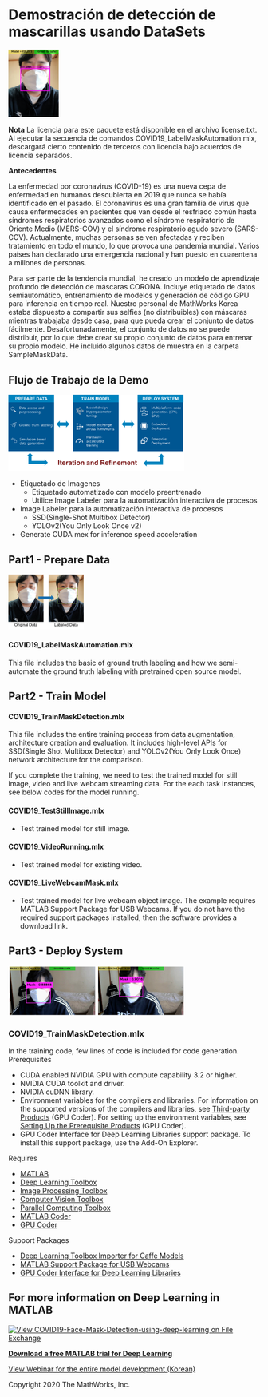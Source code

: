 Demostración de detección de mascarillas usando DataSets
=============
<img src="/images/image1.png" width="20%" height="20%" title="Resultado Final" alt="Resultado Final"></img><br/>

**Nota**
La licencia para este paquete está disponible en el archivo license.txt. Al ejecutar la secuencia de comandos COVID19_LabelMaskAutomation.mlx, descargará cierto contenido de terceros con licencia bajo acuerdos de licencia separados.

**Antecedentes**

La enfermedad por coronavirus (COVID-19) es una nueva cepa de enfermedad en humanos descubierta en 2019 que nunca se había identificado en el pasado.
El coronavirus es una gran familia de virus que causa enfermedades en pacientes que van desde el resfriado común hasta síndromes respiratorios avanzados como el síndrome respiratorio de Oriente Medio (MERS-COV) y el síndrome respiratorio agudo severo (SARS-COV).
Actualmente, muchas personas se ven afectadas y reciben tratamiento en todo el mundo, lo que provoca una pandemia mundial.
Varios países han declarado una emergencia nacional y han puesto en cuarentena a millones de personas.

Para ser parte de la tendencia mundial, he creado un modelo de aprendizaje profundo de detección de máscaras CORONA.
Incluye etiquetado de datos semiautomático, entrenamiento de modelos y generación de código GPU para inferencia en tiempo real.
Nuestro personal de MathWorks Korea estaba dispuesto a compartir sus selfies (no distribuibles) con máscaras mientras trabajaba desde casa, para que pueda crear el conjunto de datos fácilmente.
Desafortunadamente, el conjunto de datos no se puede distribuir, por lo que debe crear su propio conjunto de datos para entrenar su propio modelo. He incluido algunos datos de muestra en la carpeta SampleMaskData.

Flujo de Trabajo de la Demo
-------------   
<img src="/images/image2.png" width="70%" height="70%" title="Demo Workflow" alt="Demo Workflow"></img><br/>
* Etiquetado de Imagenes  
  * Etiquetado automatizado con modelo preentrenado
  * Utilice Image Labeler para la automatización interactiva de procesos
* Image Labeler para la automatización interactiva de procesos    
  * SSD(Single-Shot Multibox Detector)
  * YOLOv2(You Only Look Once v2)
*  Generate CUDA mex for inference speed acceleration   
 
Part1 - Prepare Data
-------------
<img src="/images/image3.png" width="30%" height="30%" title="Ground Truth Labeling" alt="Ground Truth Labeling"></img><br/>

#### COVID19_LabelMaskAutomation.mlx
This file includes the basic of ground truth labeling and how we semi-automate the ground truth labeling with pretrained open source model.

Part2 - Train Model
-------------
#### COVID19_TrainMaskDetection.mlx
This file includes the entire training process from data augmentation, architecture creation and evaluation.
It includes high-level APIs for SSD(Single Shot Multibox Detector) and YOLOv2(You Only Look Once) network architecture for the comparison.

If you complete the training, we need to test the trained model for still image, video and live webcam streaming data.
For the each task instances, see below codes for the model running.
#### COVID19_TestStillImage.mlx
- Test trained model for still image.
#### COVID19_VideoRunning.mlx
- Test trained model for existing video.
#### COVID19_LiveWebcamMask.mlx
- Test trained model for live webcam object image. The example requires MATLAB Support Package for USB Webcams. If you do not have the required support packages installed, then the software provides a download link.

Part3 - Deploy System
-------------
<img src="/images/image4.png" width="70%" height="70%" title="Inference Speed Comparision" alt="Inference Speed Comparision"></img><br/>

### COVID19_TrainMaskDetection.mlx
In the training code, few lines of code is included for code generation.
Prerequisites
- CUDA enabled NVIDIA GPU with compute capability 3.2 or higher.
- NVIDIA CUDA toolkit and driver.
- NVIDIA cuDNN library.
- Environment variables for the compilers and libraries. For information on the supported versions of the compilers and libraries, see [Third-party Products](https://www.mathworks.com/help/releases/R2020a/gpucoder/gs/install-prerequisites.html#mw_aa8b0a39-45ea-4295-b244-52d6e6907bff) (GPU Coder). For setting up the environment variables, see [Setting Up the Prerequisite Products](https://www.mathworks.com/help/releases/R2020a/gpucoder/gs/setting-up-the-toolchain.html) (GPU Coder).
- GPU Coder Interface for Deep Learning Libraries support package. To install this support package, use the Add-On Explorer.

Requires
- [MATLAB](https://www.mathworks.com/products/matlab.html)
- [Deep Learning Toolbox](https://www.mathworks.com/products/deep-learning.html)
- [Image Processing Toolbox](https://www.mathworks.com/products/image.html)
- [Computer Vision Toolbox](https://www.mathworks.com/products/computer-vision.html)
- [Parallel Computing Toolbox](https://www.mathworks.com/products/parallel-computing.html)
- [MATLAB Coder](https://www.mathworks.com/products/matlab-coder.html)
- [GPU Coder](https://www.mathworks.com/products/gpu-coder.html)

Support Packages
- [Deep Learning Toolbox Importer for Caffe Models](https://www.mathworks.com/matlabcentral/fileexchange/61735-deep-learning-toolbox-importer-for-caffe-models)
- [MATLAB Support Package for USB Webcams](https://www.mathworks.com/matlabcentral/fileexchange/45182-matlab-support-package-for-usb-webcams)
- [GPU Coder Interface for Deep Learning Libraries](https://kr.mathworks.com/matlabcentral/fileexchange/68642-gpu-coder-interface-for-deep-learning-libraries)


For more information on Deep Learning in MATLAB
-------------
[![View COVID19-Face-Mask-Detection-using-deep-learning on File Exchange](https://www.mathworks.com/matlabcentral/images/matlab-file-exchange.svg)](https://kr.mathworks.com/matlabcentral/fileexchange/76758-covid19-face-mask-detection-using-deep-learning)

**[Download a free MATLAB trial for Deep Learning](https://www.mathworks.com/products/deep-learning.html)**

[View Webinar for the entire model development (Korean)](https://www.youtube.com/watch?v=EwCWgsjzR9E)

Copyright 2020 The MathWorks, Inc.

